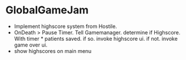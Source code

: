 # GlobalGameJam

- Implement highscore system from Hostile.
- OnDeath > Pause Timer. Tell Gamemanager. determine if Highscore. With timer * patients saved. if so. invoke highscore ui. if not. invoke game over ui.  
- show highscores on main menu